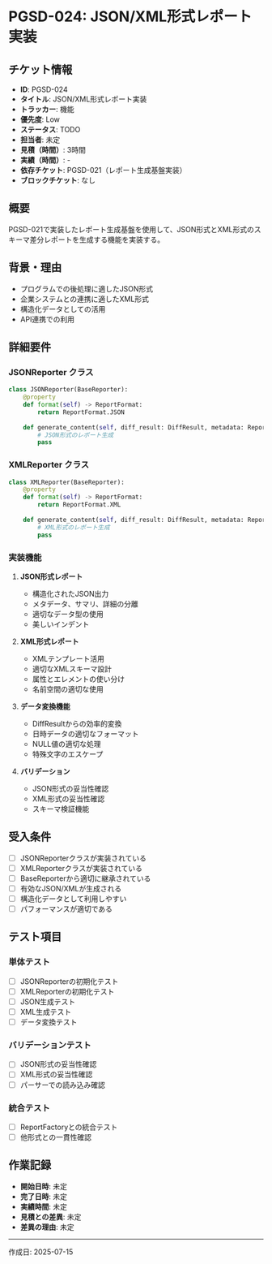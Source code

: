 # PGSD-024: JSON/XML形式レポート実装

## チケット情報
- **ID**: PGSD-024
- **タイトル**: JSON/XML形式レポート実装
- **トラッカー**: 機能
- **優先度**: Low
- **ステータス**: TODO
- **担当者**: 未定
- **見積（時間）**: 3時間
- **実績（時間）**: -
- **依存チケット**: PGSD-021（レポート生成基盤実装）
- **ブロックチケット**: なし

## 概要
PGSD-021で実装したレポート生成基盤を使用して、JSON形式とXML形式のスキーマ差分レポートを生成する機能を実装する。

## 背景・理由
- プログラムでの後処理に適したJSON形式
- 企業システムとの連携に適したXML形式
- 構造化データとしての活用
- API連携での利用

## 詳細要件
### JSONReporter クラス
```python
class JSONReporter(BaseReporter):
    @property
    def format(self) -> ReportFormat:
        return ReportFormat.JSON
    
    def generate_content(self, diff_result: DiffResult, metadata: ReportMetadata) -> str:
        # JSON形式のレポート生成
        pass
```

### XMLReporter クラス
```python
class XMLReporter(BaseReporter):
    @property
    def format(self) -> ReportFormat:
        return ReportFormat.XML
    
    def generate_content(self, diff_result: DiffResult, metadata: ReportMetadata) -> str:
        # XML形式のレポート生成
        pass
```

### 実装機能
1. **JSON形式レポート**
   - 構造化されたJSON出力
   - メタデータ、サマリ、詳細の分離
   - 適切なデータ型の使用
   - 美しいインデント

2. **XML形式レポート**
   - XMLテンプレート活用
   - 適切なXMLスキーマ設計
   - 属性とエレメントの使い分け
   - 名前空間の適切な使用

3. **データ変換機能**
   - DiffResultからの効率的変換
   - 日時データの適切なフォーマット
   - NULL値の適切な処理
   - 特殊文字のエスケープ

4. **バリデーション**
   - JSON形式の妥当性確認
   - XML形式の妥当性確認
   - スキーマ検証機能

## 受入条件
- [ ] JSONReporterクラスが実装されている
- [ ] XMLReporterクラスが実装されている
- [ ] BaseReporterから適切に継承されている
- [ ] 有効なJSON/XMLが生成される
- [ ] 構造化データとして利用しやすい
- [ ] パフォーマンスが適切である

## テスト項目
### 単体テスト
- [ ] JSONReporterの初期化テスト
- [ ] XMLReporterの初期化テスト
- [ ] JSON生成テスト
- [ ] XML生成テスト
- [ ] データ変換テスト

### バリデーションテスト
- [ ] JSON形式の妥当性確認
- [ ] XML形式の妥当性確認
- [ ] パーサーでの読み込み確認

### 統合テスト
- [ ] ReportFactoryとの統合テスト
- [ ] 他形式との一貫性確認

## 作業記録
- **開始日時**: 未定
- **完了日時**: 未定
- **実績時間**: 未定
- **見積との差異**: 未定
- **差異の理由**: 未定

---

作成日: 2025-07-15